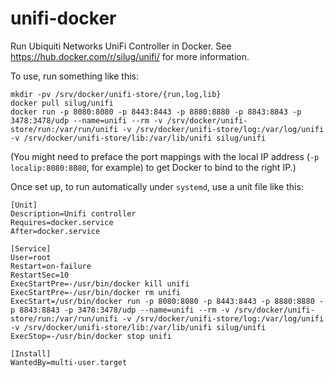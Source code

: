 # unifi-docker
Run Ubiquiti Networks UniFi Controller in Docker.  See https://hub.docker.com/r/silug/unifi/ for more information.

To use, run something like this:

    mkdir -pv /srv/docker/unifi-store/{run,log,lib}
    docker pull silug/unifi
    docker run -p 8080:8080 -p 8443:8443 -p 8880:8880 -p 8843:8843 -p 3478:3478/udp --name=unifi --rm -v /srv/docker/unifi-store/run:/var/run/unifi -v /srv/docker/unifi-store/log:/var/log/unifi -v /srv/docker/unifi-store/lib:/var/lib/unifi silug/unifi

(You might need to preface the port mappings with the local IP address (`-p localip:8080:8080`, for example) to get Docker to bind to the right IP.)

Once set up, to run automatically under `systemd`, use a unit file like this:

    [Unit]
    Description=Unifi controller
    Requires=docker.service
    After=docker.service
    
    [Service]
    User=root
    Restart=on-failure
    RestartSec=10
    ExecStartPre=-/usr/bin/docker kill unifi
    ExecStartPre=-/usr/bin/docker rm unifi
    ExecStart=/usr/bin/docker run -p 8080:8080 -p 8443:8443 -p 8880:8880 -p 8843:8843 -p 3478:3478/udp --name=unifi --rm -v /srv/docker/unifi-store/run:/var/run/unifi -v /srv/docker/unifi-store/log:/var/log/unifi -v /srv/docker/unifi-store/lib:/var/lib/unifi silug/unifi
    ExecStop=-/usr/bin/docker stop unifi
    
    [Install]
    WantedBy=multi-user.target
